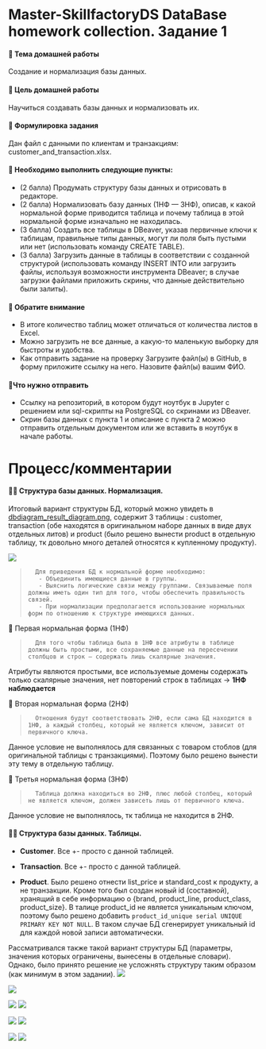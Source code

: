 # Master-SkillfactoryDS DataBase homework collection. Задание 1

#### 🌟 Тема домашней работы
Создание и нормализация базы данных.
#### 🌟 Цель домашней работы
Научиться создавать базы данных и нормализовать их.
#### 🌟 Формулировка задания
Дан файл с данными по клиентам и транзакциям: customer_and_transaction.xlsx.
#### 🌟 Необходимо выполнить следующие пункты:
- (2 балла) Продумать структуру базы данных и отрисовать в редакторе.
- (2 балла) Нормализовать базу данных (1НФ — 3НФ), описав, к какой нормальной форме приводится таблица и почему таблица в этой нормальной форме изначально не находилась.
- (3 балла) Создать все таблицы в DBeaver, указав первичные ключи к таблицам, правильные типы данных, могут ли поля быть пустыми или нет (использовать команду CREATE TABLE).
- (3 балла) Загрузить данные в таблицы в соответствии с созданной структурой (использовать команду INSERT INTO или загрузить файлы, используя возможности инструмента DBeaver; в случае загрузки файлами приложить скрины, что данные действительно были залиты).
#### 🌟 Обратите внимание	
- В итоге количество таблиц может отличаться от количества листов в Excel.
- Можно загрузить не все данные, а какую-то маленькую выборку для быстроты и удобства.
- Как отправить задание на проверку	Загрузите файл(ы) в GitHub, в форму приложите ссылку на него. Назовите файл(ы) вашим ФИО.
#### 🌟Что нужно отправить	
- Ссылку на репозиторий, в котором будут ноутбук в Jupyter с решением или sql-скрипты на PostgreSQL со скринами из DBeaver.
- Скрин базы данных с пункта 1 и описание с пункта 2 можно отправить отдельным документом или же вставить в ноутбук в начале работы.

# Процесс/комментарии

#### 👩‍💻 Структура базы данных. Нормализация.

Итоговый вариант структуры БД, который можно увидеть в [dbdiagram_result_diagram.png](https://github.com/381706-1Mityagina/Master-SkillfactoryDS/tree/master/DataBase/HW1/dbdiagram_result_diagram.png), содержит 3 таблицы : customer, transaction (обе находятся в оригинальном наборе данных в виде двух отдельных литов) и product (было решено вынести product в отдельную таблицу, тк довольно много деталей относятся к купленному продукту).

![](https://github.com/381706-1Mityagina/Master-SkillfactoryDS/tree/master/DataBase/HW1/dbdiagram_result_diagram.png)

>       Для приведения БД к нормальной форме необходимо:
>        - Объединить имеющиеся данные в группы.
>        - Выяснить логические связи между группами. Связываемые поля должны иметь один тип для того, чтобы обеспечить правильность связей.
>        - При нормализации предполагается использование нормальных форм по отношению к структуре имеющихся данных.

🚩 Первая нормальная форма (1НФ)
>       Для того чтобы таблица была в 1НФ все атрибуты в таблице должны быть простыми, все сохраняемые данные на пересечении столбцов и строк — содержать лишь скалярные значения.
Атрибуты являются простыми, все используемые домены содержать только скалярные значения, нет повторений строк в таблицах -> **1НФ наблюдается**

🚩 Вторая нормальная форма (2НФ)
>       Отношения будут соответствовать 2НФ, если сама БД находится в 1НФ, а каждый столбец, который не является ключом, зависит от первичного ключа.
Данное условие не выполнялось для связанных с товаром стоблов (для оригинальной таблицы с транзакциями). Поэтому было решено вынести эту тему в отдельную таблицу.

🚩 Третья нормальная форма (3НФ)
>       Таблица должна находиться во 2НФ, плюс любой столбец, который не является ключом, должен зависеть лишь от первичного ключа.
Данное условие не выполнялось, тк таблица не находится в 2НФ.

#### 👩‍💻 Структура базы данных. Таблицы.

- **Customer**. Все +- просто с данной таблицей.

- **Transaction**. Все +- просто с данной таблицей.

- **Product**. Было решено отнести list_price и standard_cost к продукту, а не транзакции. Кроме того был создан новый id (составной), хранящий в себе информацию о {brand, product_line, product_class, product_size}.
В талице product_id не является уникальным ключом, поэтому было решено добавить `product_id_unique serial UNIQUE PRIMARY KEY NOT NULL`. В таком случае БД сгенерирует уникальный id для каждой новой записи автоматически.


Рассматривался также такой вариант структуры БД (параметры, значения которых ограничены, вынесены в отдельные словари). Однако, было принято решение не усложнять структуру таким образом (как минимум в этом задании).
![](https://github.com/381706-1Mityagina/Master-SkillfactoryDS/tree/master/DataBase/HW1/Diagrams/dbdiagram_optional_diagram.png)


![](https://github.com/381706-1Mityagina/Master-SkillfactoryDS/tree/master/DataBase/HW1/Diagrams/dbeaver_diagram.png)


![](https://github.com/381706-1Mityagina/Master-SkillfactoryDS/tree/master/DataBase/HW1/Diagrams/dbeaver_diagram_customers_select.png)
![](https://github.com/381706-1Mityagina/Master-SkillfactoryDS/tree/master/DataBase/HW1/Diagrams/dbeaver_diagram_customers.png)


![](https://github.com/381706-1Mityagina/Master-SkillfactoryDS/tree/master/DataBase/HW1/Diagrams/dbeaver_diagram_products_select.png)
![](https://github.com/381706-1Mityagina/Master-SkillfactoryDS/tree/master/DataBase/HW1/Diagrams/dbeaver_diagram_products.png)


![](https://github.com/381706-1Mityagina/Master-SkillfactoryDS/tree/master/DataBase/HW1/Diagrams/dbeaver_diagram_transactions_select.png)
![](https://github.com/381706-1Mityagina/Master-SkillfactoryDS/tree/master/DataBase/HW1/Diagrams/dbeaver_diagram_transactions.png)
